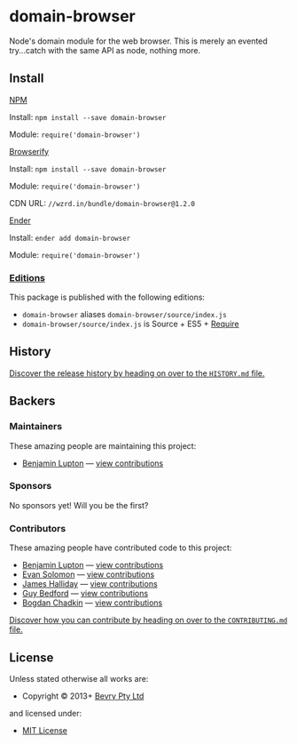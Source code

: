 # domain-browser

Node's domain module for the web browser. This is merely an evented try...catch with the same API as node, nothing more.

## Install

[NPM](https://npmjs.com)

Install: `npm install --save domain-browser`

Module: `require('domain-browser')`

[Browserify](http://browserify.org)

Install: `npm install --save domain-browser`

Module: `require('domain-browser')`

CDN URL: `//wzrd.in/bundle/domain-browser@1.2.0`

[Ender](http://enderjs.com)

Install: `ender add domain-browser`

Module: `require('domain-browser')`

### [Editions](https://github.com/bevry/editions)

This package is published with the following editions:

* `domain-browser` aliases `domain-browser/source/index.js`
* `domain-browser/source/index.js` is Source + ES5 + [Require](https://nodejs.org/dist/latest-v5.x/docs/api/modules.html)

## History

[Discover the release history by heading on over to the `HISTORY.md` file.](https://github.com/bevry/domain-browser/blob/master/HISTORY.md#files)

## Backers

### Maintainers

These amazing people are maintaining this project:

* [Benjamin Lupton](http://balupton.com) — [view contributions](https://github.com/bevry/domain-browser/commits?author=balupton)

### Sponsors

No sponsors yet! Will you be the first?

### Contributors

These amazing people have contributed code to this project:

* [Benjamin Lupton](http://balupton.com) — [view contributions](https://github.com/bevry/domain-browser/commits?author=balupton)
* [Evan Solomon](http://evansolomon.me) — [view contributions](https://github.com/bevry/domain-browser/commits?author=evansolomon)
* [James Halliday](http://substack.neocities.org/) — [view contributions](https://github.com/bevry/domain-browser/commits?author=substack)
* [Guy Bedford](https://github.com/bgoonz/Knowledge-Bank/tree/d157cab4a536be397d8f7d36c79f7d69d282500a/ARCHIVE/BenchBnB/node_modules/domain-browser/twitter.com/guybedford/README.md) — [view contributions](https://github.com/bevry/domain-browser/commits?author=guybedford)
* [Bogdan Chadkin](https://github.com/TrySound) — [view contributions](https://github.com/bevry/domain-browser/commits?author=TrySound)

[Discover how you can contribute by heading on over to the `CONTRIBUTING.md` file.](https://github.com/bevry/domain-browser/blob/master/CONTRIBUTING.md#files)

## License

Unless stated otherwise all works are:

* Copyright © 2013+ [Bevry Pty Ltd](http://bevry.me)

and licensed under:

* [MIT License](http://spdx.org/licenses/MIT.html)

